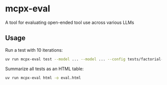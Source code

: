 # mcpx-eval

A tool for evaluating open-ended tool use across various LLMs

## Usage

Run a test with 10 iterations:

```bash
uv run mcpx-eval test --model ... --model ... --config tests/factorial-5.toml --iter 10
```

Summarize all tests as an HTML table:

```bash
uv run mcpx-eval html -o eval.html
```
